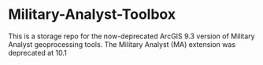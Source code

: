 Military-Analyst-Toolbox
========================

This is a storage repo for the now-deprecated ArcGIS 9.3 version of Military Analyst geoprocessing tools. The Military Analyst (MA) extension was deprecated at 10.1
